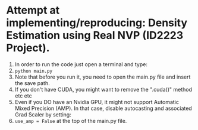 # Attempt at implementing/reproducing: Density Estimation using Real NVP (ID2223 Project).


1. In order to run the code just open a terminal and type:
2. ``` python main.py ```
3. Note that before you run it, you need to open the main.py file and insert the save path.
4. If you don't have CUDA, you might want to remove the ".cuda()" method etc etc
5. Even if you DO have an Nvidia GPU, it might not support Automatic Mixed Precision (AMP). In that case, disable autocasting and associated Grad Scaler by setting:
6.  ``` use_amp = False ``` at the top of the main.py file.


